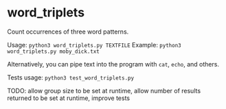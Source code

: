 # word_triplets
Count occurrences of three word patterns.

Usage: `python3 word_triplets.py TEXTFILE`  Example: `python3 word_triplets.py moby_dick.txt`

Alternatively, you can pipe text into the program with `cat`, `echo`, and others.

Tests usage: `python3 test_word_triplets.py`

TODO: allow group size to be set at runtime, allow number of results returned to be set at runtime, improve tests
